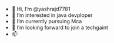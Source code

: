 - 👋 Hi, I’m @yashrajd7781
- 👀 I’m interested in java devploper
- 🌱 I’m currently pursuing Mca
- 💞️ I’m looking forward to join a techgaint
- 📫 

<!---
yashrajd7781/yashrajd7781 is a ✨ special ✨ repository because its `README.md` (this file) appears on your GitHub profile.
You can click the Preview link to take a look at your changes.
--->
